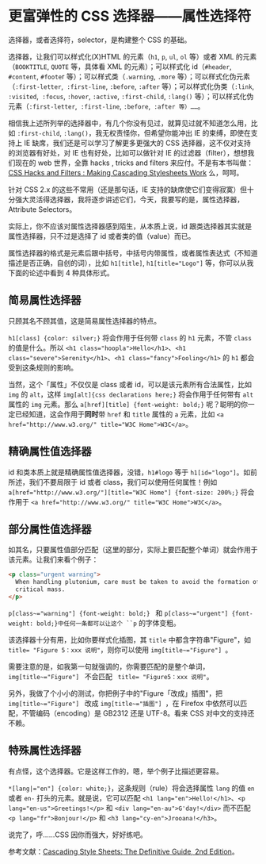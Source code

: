 # 更富弹性的 CSS 选择器——属性选择符

选择器，或者选择符，selector，是构建整个 CSS 的基础。

选择器，让我们可以样式化(X)HTML 的元素（`h1`, `p`, `ul`, `ol` 等）或者 XML 的元素（`BOOKTITLE`, `QUOTE` 等，具体看 XML 的元素）；可以样式化 id（`#header`, `#content`, `#foote`r 等）；可以样式类（`.warning`, `.more` 等）；可以样式化伪元素（`:first-letter`,` :first-line`, `:before`, `:after` 等）；可以样式化伪类（`:link`, `:visited`,` :focus`, `:hover`, `:active`, `:first-child`, `:lang()` 等）；可以样式化伪元素（`:first-letter`,` :first-line`, `:before`,` :after 等）……`。

相信我上述所列举的选择器中，有几个你没有见过，就算见过就不知道怎么用，比如 `:first-child`, `:lang()`，我无权责怪你，但希望你能冲出 IE 的束缚，即使在支持上 IE 缺席，我们还是可以学习了解更多更强大的 CSS 选择器，这不仅对支持的浏览器有好处，对 IE 也有好处，比如可以做针对 IE 的过滤器（filter），想想我们现在的 web 世界，全靠 hacks , tricks and filters 来应付。不是有本书叫做：[CSS Hacks and Filters : Making Cascading Stylesheets Work][0] 么，呵呵。

针对 CSS 2.x 的这些不常用（还是那句话，IE 支持的缺席使它们变得寂寞）但十分强大灵活得选择器，我将逐步讲述它们，今天，我要写的是，属性选择器，Attribute Selectors。

实际上，你不应该对属性选择器感到陌生，从本质上说，id 跟类选择器其实就是属性选择器，只不过是选择了 id 或者类的值（value）而已。

属性选择器的格式是元素后跟中括号，中括号内带属性，或者属性表达式（不知道描述是否正确，自创的词），比如 `h1[title]`, `h1[title="Logo"]` 等，你可以从我下面的论述中看到 4 种具体形式。

## 简易属性选择器

只顾其名不顾其值，这是简易属性选择器的特点。

`h1[class] {color: silver;}` 将会作用于任何带 `class` 的 `h1` 元素，不管 `class` 的值是什么。所以 `<h1 class="hoopla">Hello</h1>`、`<h1 class="severe">Serenity</h1>`、`<h1 class="fancy">Fooling</h1>` 的 `h1` 都会受到这条规则的影响。

当然，这个「属性」不仅仅是 class 或者 id，可以是该元素所有合法属性，比如 `img` 的 `alt`，这样 `img[alt]{css declarations here;}` 将会作用于任何带有 `alt` 属性的 `img` 元素。那么 `a[href][title] {font-weight: bold;}` 呢？聪明的你一定已经知道，这会作用于**同时**带 `href` 和 `title` 属性的 `a` 元素，比如 `<a href="http://www.w3.org/" title="W3C Home">W3C</a>`。

## 精确属性值选择器

id 和类本质上就是精确属性值选择器，没错，`h1#logo` 等于 `h1[id="logo"]`。如前所述，我们不要局限于 id 或者 class，我们可以使用任何属性！例如 `a[href="http://www.w3.org/"][title="W3C Home"] {font-size: 200%;}` 将会作用于 `<a href="http://www.w3.org/" title="W3C Home">W3C</a>`。

## 部分属性值选择器

如其名，只要属性值部分匹配（这里的部分，实际上要匹配整个单词）就会作用于该元素。让我们来看个例子：

```html
<p class="urgent warning">
  When handling plutonium, care must be taken to avoid the formation of a
  critical mass.
</p>
```

`p[class~="warning"] {font-weight: bold;} ` 和 ` p[class~="urgent"] {font-weight: bold;}中任何一条都可以让这个 ``p ` 的字体变粗。

该选择器十分有用，比如你要样式化插图，其 `title` 中都含字符串"Figure"，如 ` title= "Figure 5：xxx 说明"`，则你可以使用 `img[title~="Figure"] `。

需要注意的是，如我第一句就强调的，你需要匹配的是整个单词，`img[title~="Figure"] ` 不会匹配 ` title= "Figure5：xxx 说明"`。

另外，我做了个小小的测试，你把例子中的"Figure「改成」插图"，把 `img[title~="Figure"] ` 改成 `img[title~="插图"] `，在 Firefox 中依然可以匹配，不管编码（encoding）是 GB2312 还是 UTF-8。看来 CSS 对中文的支持还不赖。

## 特殊属性选择器

有点怪，这个选择器。它是这样工作的，嗯，举个例子比描述更容易。

`*[lang|="en"] {color: white;}`，这条规则（rule）将会选择属性 `lang` 的值 `en` 或者 `en-` 打头的元素。就是说，它可以匹配 `<h1 lang="en">Hello!</h1>`、`<p lang="en-us">Greetings!</p>` 和 `<div lang="en-au">G'day!</div>` 而不匹配 `<p lang="fr">Bonjour!</p>` 和 `<h3 lang="cy-en">Jrooana!</h3>`。

说完了，呼……CSS 因你而强大，好好练吧。

参考文献：[Cascading Style Sheets: The Definitive Guide, 2nd Edition][1]。

[0]: http://www.amazon.com/exec/obidos/ASIN/0764579851/102-5724850-6955352
[1]: http://www.amazon.com/exec/obidos/ASIN/0596005253/qid=1124114266/sr=2-2/ref=pd_bbs_b_2_2/102-5724850-6955352
